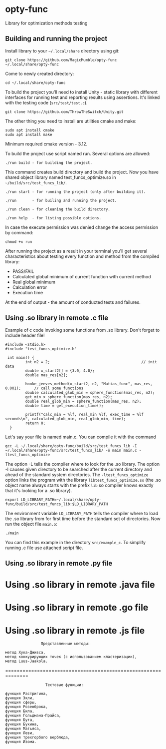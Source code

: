 # opty-func
Library for optimization methods testing


## Building and running the project
Install library to your `~/.local/share` directory using git:
            
    git clone https://github.com/MagicMumble/opty-func ~/.local/share/opty-func
 
Come to newly created directory:
 
    cd ~/.local/share/opty-func
 
To build the project you'll need to install Unity - static library with different 
interfaces for running test and reporting results using assertions. It's linked 
with the testing code (`src/test/test.c`). 

    git clone https://github.com/ThrowTheSwitch/Unity.git

The other thing you need to install are utilities cmake and make:

    sudo apt install cmake
    sudo apt install make

Minimum required cmake version - 3.12.

To build the project use script named run. Several options are allowed:

    ./run build - for building the project. 
 This command creates build directory and    build the project. Now you have shared object library named test_funcs_optimize.so in `~/build/src/test_funcs_lib/`.

    ./run start - for running the project (only after building it).

    ./run       - for builing and running the project.

    ./run clean - for cleaning the build directory.

    ./run help  - for listing possible options.
    
In case the execute permission was denied change the access permission by command:
   
    chmod +x run

After running the project as a result in your terminal you'll get several characteristics about testing every function and 
method from the compiled library:
* PASS/FAIL
* Calculated global minimum of current function with current method
* Real global minimum
* Calculation error 
* Execution time 

At the end of output - the amount of conducted tests and failures.

 ## Using .so library in remote .c file
 
 Example of c code invoking some functions from .so library. Don't forget to include header file!
 
    #include <stdio.h>
    #include "test_funcs_optimize.h"

     int main() {
             int n2 = 2;                                         // init data
             double x_start2[] = {3.0, 4.0};
             double mas_res[n2];
             
             hooke_jeeves_method(x_start2, n2, "Matias_func", mas_res, 0.001);      // call some functions
             double calculated_glob_min = sphere_function(mas_res, n2);
             get_min_x_sphere_function(mas_res, n2);
             double real_glob_min = sphere_function(mas_res, n2);
             double time = get_execution_time();
             
             printf("calc_min = %lf, real_min %lf, exec_time = %lf seconds\n", calculated_glob_min, real_glob_min, time);
             return 0;
      }
            
Let's say your file is named main.c. You can compile it with the command

    gcc -L ~/.local/share/opty-func/build/src/test_funcs_lib -I ~/.local/share/opty-func/src/test_funcs_lib/ -o main main.c -ltest_funcs_optimize
            
The option -L tells the compiler where to look for the .so library. The option -I causes given directory to be searched after the current directory and ahead of the standard system directories. The `-ltest_funcs_optimize` option links the program with the library `libtest_funcs_optimize.so` (the .so object name always starts with the prefix `lib` so compiler knows exactly that it's looking for a .so library).

    export LD_LIBRARY_PATH=~/.local/share/opty-func/build/src/test_funcs_lib:$LD_LIBRARY_PATH
           
The environment variable `LD_LIBRARY_PATH` tells the compiler where to load the .so library from for first time before the standard set of directories. Now run the object file `main.o`:
             
    ./main
            
You can find this example in the directory `src/example_c`. To simplify running .c file use attached script file. 

 ## Using .so library in remote .py file
 
 
 
 # Using .so library in remote .java file
 
 # Using .so library in remote .go file
 
 # Using .so library in remote .js file
 
 

                    Представленные методы:

    метод Хука-Дживса,
    метод конкурирующих точек (с использованием кластеризации),
    метод Luus-Jaakola.

==============================================================

                      Тестовые функции:

    функция Растригина,
    функция Экли,
    функция сферы,
    функция Розенброка,
    функция Била,
    функция Гольдмана-Прайса,
    функция Бута,
    функция Букина,
    функция Матьяса,
    функция Леви,
    функция трехгорбого верблюда,
    функция Изома.
